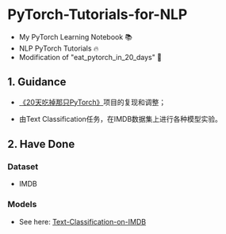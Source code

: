 # PyTorch-Tutorials-for-NLP
* My PyTorch Learning Notebook 📚  
* NLP PyTorch Tutorials 🔥   
* Modification of "eat_pytorch_in_20_days" 🤔

## 1. Guidance
* [《20天吃掉那只PyTorch》](https://github.com/lyhue1991/eat_pytorch_in_20_days)项目的复现和调整； <p>
* 由Text Classification任务，在IMDB数据集上进行各种模型实验。  

## 2. Have Done
### Dataset  
* IMDB  
### Models  
* See here: [Text-Classification-on-IMDB](https://github.com/AnthonyK97/Text-Classification-on-IMDB)

